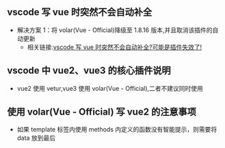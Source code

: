## vscode 写 vue 时突然不会自动补全

- 解决方案 1：将 volar(Vue - Official)降级至 1.8.16 版本,并且取消该插件的自动更新
  - 相关链接:[vscode 写 vue 时突然不会自动补全?可能是插件失效了!](https://blog.csdn.net/wilsonwd/article/details/133711147)

## vscode 中 vue2、vue3 的核心插件说明

- vue2 使用 vetur,vue3 使用 volar(Vue - Official),二者不建议同时使用

## 使用 volar(Vue - Official) 写 vue2 的注意事项

- 如果 template 标签内使用 methods 内定义的函数没有智能提示，则需要将 data 放到最后
